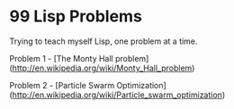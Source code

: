 99 Lisp Problems
==============

Trying to teach myself Lisp, one problem at a time.

Problem 1 - [The Monty Hall problem] (http://en.wikipedia.org/wiki/Monty_Hall_problem)

Problem 2 - [Particle Swarm Optimization] (http://en.wikipedia.org/wiki/Particle_swarm_optimization)
